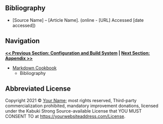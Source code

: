 ## Bibliography

* [Source Name] – [Article Name]. (online - [URL] Accessed [date accessed])

## Navigation

**[<< Previous Section: Configuration and Build System](../getting_started/configuration_and_build_system) | [Next Section: Appendix >>](../appendix)**

* [Markdown Cookbook](../)
   * Bibliography

## Abbreviated License

Copyright 2021 © [Your Name](https://yourwebsiteaddress.com); most rights reserved, Third-party commercialization prohibited, mandatory improvement donations, licensed under the Kabuki Strong Source-available License that YOU MUST CONSENT TO at <https://yourwebsiteaddress.com/License>.
